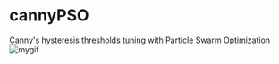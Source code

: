 # cannyPSO
Canny's hysteresis thresholds tuning with Particle Swarm Optimization
![mygif](https://user-images.githubusercontent.com/31796254/120517082-587af880-c3d0-11eb-9e13-6cd4a4c1efa2.gif)
